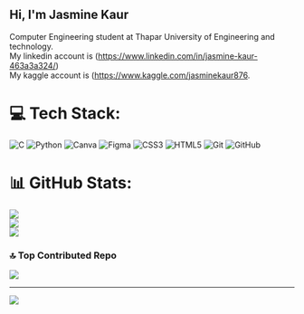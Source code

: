 ## Hi, I'm Jasmine Kaur
Computer Engineering student at Thapar University of Engineering and technology.<br/>
My linkedin account is (https://www.linkedin.com/in/jasmine-kaur-463a3a324/) <br/>
My kaggle account is (https://www.kaggle.com/jasminekaur876. </br>




# 💻 Tech Stack:
![C](https://img.shields.io/badge/c-%2300599C.svg?style=for-the-badge&logo=c&logoColor=white) ![Python](https://img.shields.io/badge/python-3670A0?style=for-the-badge&logo=python&logoColor=ffdd54) ![Canva](https://img.shields.io/badge/Canva-%2300C4CC.svg?style=for-the-badge&logo=Canva&logoColor=white) ![Figma](https://img.shields.io/badge/figma-%23F24E1E.svg?style=for-the-badge&logo=figma&logoColor=white) ![CSS3](https://img.shields.io/badge/css3-%231572B6.svg?style=for-the-badge&logo=css3&logoColor=white) ![HTML5](https://img.shields.io/badge/html5-%23E34F26.svg?style=for-the-badge&logo=html5&logoColor=white)
![Git](https://img.shields.io/badge/-Git-F05032?logo=git&logoColor=white&style=for-the-badge) ![GitHub](https://img.shields.io/badge/-GitHub-181717?logo=github&logoColor=white&style=for-the-badge)
# 📊 GitHub Stats:
![](https://github-readme-stats.vercel.app/api?username=jasminekaur7&theme=merko&hide_border=true&include_all_commits=false&count_private=false)<br/>
![](https://nirzak-streak-stats.vercel.app/?user=jasminekaur7&theme=merko&hide_border=true)<br/>
![](https://github-readme-stats.vercel.app/api/top-langs/?username=jasminekaur7&theme=merko&hide_border=true&include_all_commits=false&count_private=false&layout=compact)

### 🔝 Top Contributed Repo
![](https://github-contributor-stats.vercel.app/api?username=jasminekaur7&limit=5&theme=dark&combine_all_yearly_contributions=true)

---
[![](https://visitcount.itsvg.in/api?id=jasminekaur7&icon=0&color=0)](https://visitcount.itsvg.in)

<!-- Proudly created with GPRM ( https://gprm.itsvg.in ) -->
